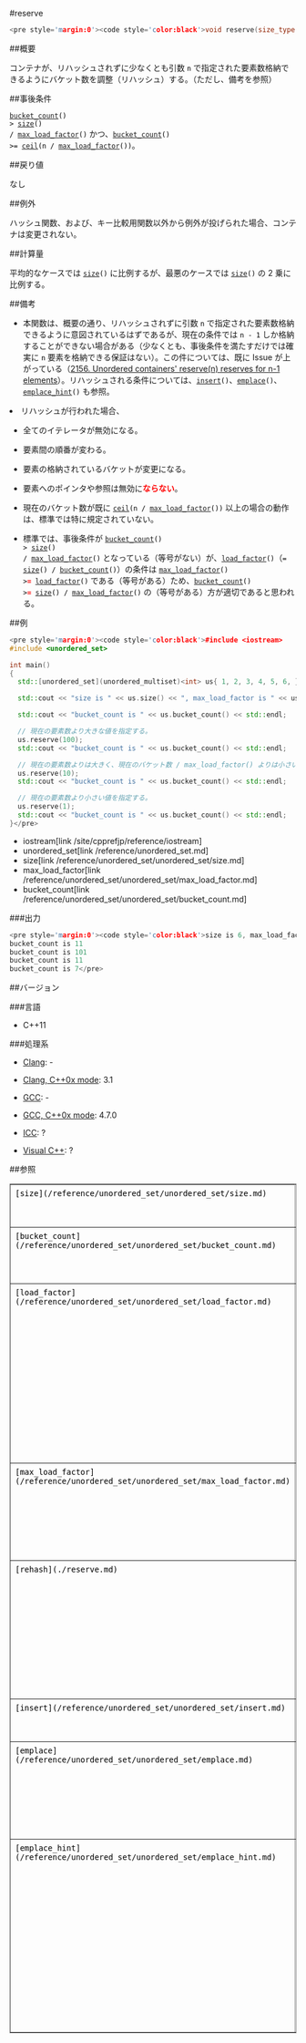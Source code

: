 #reserve
```cpp
<pre style='margin:0'><code style='color:black'>void reserve(size_type n);</pre>
```

##概要

コンテナが、リハッシュされずに少なくとも引数 <code style='color:black'>n</code> で指定された要素数格納できるようにバケット数を調整（リハッシュ）する。（ただし、備考を参照）


##事後条件

<code style='color:black'>[bucket_count](/reference/unordered_set/unordered_set/bucket_count.md)() > [size](/reference/unordered_set/unordered_set/size.md)() / [max_load_factor](/reference/unordered_set/unordered_set/max_load_factor.md)()</code> かつ、<code style='color:black'>[bucket_count](/reference/unordered_set/unordered_set/bucket_count.md)() >= [ceil](/site/cpprefjp/reference/cmath/ceil)(n / [max_load_factor](/reference/unordered_set/unordered_set/max_load_factor.md)())</code>。


##戻り値

なし


##例外

ハッシュ関数、および、キー比較用関数以外から例外が投げられた場合、コンテナは変更されない。


##計算量

平均的なケースでは <code style='color:black'>[size](/reference/unordered_set/unordered_set/size.md)()</code> に比例するが、最悪のケースでは <code style='color:black'>[size](/reference/unordered_set/unordered_set/size.md)()</code> の 2 乗に比例する。


##備考


- 本関数は、概要の通り、リハッシュされずに引数 <code style='color:black'>n</code> で指定された要素数格納できるように意図されているはずであるが、現在の条件では <code style='color:black'>n - 1</code> しか格納することができない場合がある（少なくとも、事後条件を満たすだけでは確実に <code style='color:black'>n</code> 要素を格納できる保証はない）。この件については、既に Issue が上がっている（[2156. Unordered containers' reserve(n) reserves for n-1 elements](http://www.open-std.org/jtc1/sc22/wg21/docs/lwg-active.html#2156)）。リハッシュされる条件については、<code style='color:black'>[insert](/reference/unordered_set/unordered_set/insert.md)()</code>、<code style='color:black'>[emplace](/reference/unordered_set/unordered_set/emplace.md)()</code>、<code style='color:black'>[emplace_hint](/reference/unordered_set/unordered_set/emplace_hint.md)()</code> も参照。
<li>リハッシュが行われた場合、

- 全てのイテレータが無効になる。

- 要素間の順番が変わる。

- 要素の格納されているバケットが変更になる。

- 要素へのポインタや参照は無効に<strong style='color:red'>ならない</strong>。

</li>

- 現在のバケット数が既に <code style='color:black'>[ceil](/site/cpprefjp/reference/cmath/ceil)(n / [max_load_factor](/reference/unordered_set/unordered_set/max_load_factor.md)())</code> 以上の場合の動作は、標準では特に規定されていない。

- 標準では、事後条件が <code style='color:black'>[bucket_count](/reference/unordered_set/unordered_set/bucket_count.md)() > [size](/reference/unordered_set/unordered_set/size.md)() / [max_load_factor](/reference/unordered_set/unordered_set/max_load_factor.md)()</code> となっている（等号がない）が、<code style='color:black'>[load_factor](/reference/unordered_set/unordered_set/load_factor.md)()</code>（<code style='color:black'>= [size](/reference/unordered_set/unordered_set/size.md)() / [bucket_count](/reference/unordered_set/unordered_set/bucket_count.md)()</code>）の条件は <code style='color:black'>[max_load_factor](/reference/unordered_set/unordered_set/max_load_factor.md)() ><strong style='color:red'>=</strong> [load_factor](/reference/unordered_set/unordered_set/load_factor.md)()</code> である（等号がある）ため、<code style='color:black'>[bucket_count](/reference/unordered_set/unordered_set/bucket_count.md)() ><strong style='color:red'>=</strong> [size](/reference/unordered_set/unordered_set/size.md)() / [max_load_factor](/reference/unordered_set/unordered_set/max_load_factor.md)()</code> の（等号がある）方が適切であると思われる。


##例

```cpp
<pre style='margin:0'><code style='color:black'>#include <iostream>
#include <unordered_set>

int main()
{
  std::[unordered_set](unordered_multiset)<int> us{ 1, 2, 3, 4, 5, 6, };

  std::cout << "size is " << us.size() << ", max_load_factor is " << us.max_load_factor() << std::endl;

  std::cout << "bucket_count is " << us.bucket_count() << std::endl;

  // 現在の要素数より大きな値を指定する。
  us.reserve(100);
  std::cout << "bucket_count is " << us.bucket_count() << std::endl;

  // 現在の要素数よりは大きく、現在のバケット数 / max_load_factor() よりは小さい値を指定する。
  us.reserve(10);
  std::cout << "bucket_count is " << us.bucket_count() << std::endl;

  // 現在の要素数より小さい値を指定する。
  us.reserve(1);
  std::cout << "bucket_count is " << us.bucket_count() << std::endl;
}</pre>
```
* iostream[link /site/cpprefjp/reference/iostream]
* unordered_set[link /reference/unordered_set.md]
* size[link /reference/unordered_set/unordered_set/size.md]
* max_load_factor[link /reference/unordered_set/unordered_set/max_load_factor.md]
* bucket_count[link /reference/unordered_set/unordered_set/bucket_count.md]

###出力

```cpp
<pre style='margin:0'><code style='color:black'>size is 6, max_load_factor is 1
bucket_count is 11
bucket_count is 101
bucket_count is 11
bucket_count is 7</pre>
```

##バージョン


###言語

- C++11

###処理系

- [Clang](/implementation#clang.md): -

- [Clang, C++0x mode](/implementation#clang.md): 3.1

- [GCC](/implementation#gcc.md): -

- [GCC, C++0x mode](/implementation#gcc.md): 4.7.0

- [ICC](/implementation#icc.md): ?

- [Visual C++](/implementation#visual_cpp.md): ?

##参照

<table style='border-collapse:collapse;border-color:rgb(136,136,136);border-width:1px' cellspacing='0' bordercolor='#888' border='1'>
<tbody>
<tr style='height:17px'>
<td style='padding:1px 0.5em;vertical-align:baseline'><code style='color:black'>[size](/reference/unordered_set/unordered_set/size.md)</code></td>
<td style='padding:1px 0.5em;vertical-align:baseline'>要素数の取得</td>
</tr>
<tr style='height:17px'>
<td style='padding:1px 0.5em;vertical-align:baseline'><code style='color:black'>[bucket_count](/reference/unordered_set/unordered_set/bucket_count.md)</code></td>
<td style='padding:1px 0.5em;vertical-align:baseline'>バケット数の取得</td>
</tr>
<tr style='height:17px'>
<td style='padding:1px 0.5em;vertical-align:baseline'><code style='color:black'>[load_factor](/reference/unordered_set/unordered_set/load_factor.md)</code></td>
<td style='padding:1px 0.5em;vertical-align:baseline'>現在の負荷率（バケットあたりの要素数の平均）を取得</td>
</tr>
<tr style='height:17px'>
<td style='padding:1px 0.5em;vertical-align:baseline'><code style='color:black'>[max_load_factor](/reference/unordered_set/unordered_set/max_load_factor.md)</code></td>
<td style='padding:1px 0.5em;vertical-align:baseline'>負荷率の最大値を取得、設定</td>
</tr>
<tr style='height:17px'>
<td style='padding:1px 0.5em;vertical-align:baseline'><code style='color:black'>[rehash](./reserve.md)</code></td>
<td style='padding:1px 0.5em;vertical-align:baseline'>最小バケット数指定によるバケット数の調整</td>
</tr>
<tr style='height:17px'>
<td style='padding:1px 0.5em;vertical-align:baseline'><code style='color:black'>[insert](/reference/unordered_set/unordered_set/insert.md)</code></td>
<td style='padding:1px 0.5em;vertical-align:baseline'>要素の追加</td>
</tr>
<tr style='height:17px'>
<td style='padding:1px 0.5em;vertical-align:baseline'><code style='color:black'>[emplace](/reference/unordered_set/unordered_set/emplace.md)</code></td>
<td style='padding:1px 0.5em;vertical-align:baseline'>コンテナ内への要素の直接構築</td>
</tr>
<tr style='height:17px'>
<td style='padding:1px 0.5em;vertical-align:baseline'><code style='color:black'>[emplace_hint](/reference/unordered_set/unordered_set/emplace_hint.md)</code></td>
<td style='padding:1px 0.5em;vertical-align:baseline'>挿入位置のヒントを使用したコンテナ内への要素の直接構築</td>
</tr>
</tbody>
</table>
